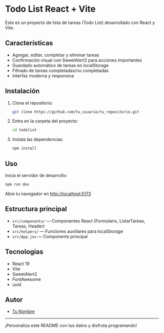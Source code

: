 # Todo List React + Vite

Este es un proyecto de lista de tareas (Todo List) desarrollado con React y Vite.

## Características

- Agregar, editar, completar y eliminar tareas
- Confirmación visual con SweetAlert2 para acciones importantes
- Guardado automático de tareas en localStorage
- Filtrado de tareas completadas/no completadas
- Interfaz moderna y responsiva

## Instalación

1. Clona el repositorio:
   ```bash
   git clone https://github.com/tu_usuario/tu_repositorio.git
   ```
2. Entra en la carpeta del proyecto:
   ```bash
   cd todolist
   ```
3. Instala las dependencias:
   ```bash
   npm install
   ```

## Uso

Inicia el servidor de desarrollo:

```bash
npm run dev
```

Abre tu navegador en [http://localhost:5173](http://localhost:5173)

## Estructura principal

- `src/components/` — Componentes React (Formulario, ListarTareas, Tareas, Header)
- `src/helpers/` — Funciones auxiliares para localStorage
- `src/App.jsx` — Componente principal

## Tecnologías

- React 19
- Vite
- SweetAlert2
- FontAwesome
- uuid

## Autor

- [Tu Nombre](https://github.com/tu_usuario)

---

¡Personaliza este README con tus datos y disfruta programando!
